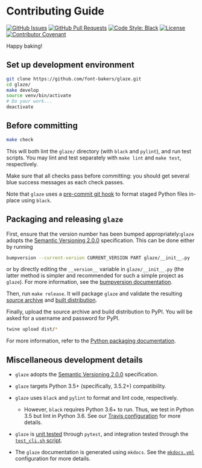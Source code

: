 # Contributing Guide

[![GitHub Issues](https://img.shields.io/github/issues/font-bakers/glaze.svg)](https://github.com/font-bakers/glaze/issues)
[![GitHub Pull Requests](https://img.shields.io/github/issues-pr/font-bakers/glaze.svg)](https://github.com/font-bakers/glaze/pulls)
[![Code Style: Black](https://img.shields.io/badge/code%20style-black-000000.svg)](https://github.com/python/black)
[![License](https://img.shields.io/badge/license-MIT-blue.svg)](/LICENSE)
[![Contributor Covenant](https://img.shields.io/badge/Contributor%20Covenant-v1.4%20adopted-ff69b4.svg)](https://github.com/font-bakers/glaze/blob/master/CODE_OF_CONDUCT.md)

Happy baking!

## Set up development environment

```bash
git clone https://github.com/font-bakers/glaze.git
cd glaze/
make develop
source venv/bin/activate
# Do your work...
deactivate
```

## Before committing

```bash
make check
```

This will both lint the `glaze/` directory (with `black` and `pylint`), and run
test scripts. You may lint and test separately with `make lint` and `make test`,
respectively.

Make sure that all checks pass before committing: you should get several blue
success messages as each check passes.

Note that `glaze` uses a [pre-commit git
hook](https://github.com/font-bakers/glaze/blob/master/.githooks/pre-commit) to
format staged Python files in-place using `black`.

## Packaging and releasing `glaze`

First, ensure that the version number has been bumped appropriately:`glaze`
adopts the [Semantic Versioning
2.0.0](https://semver.org/#semantic-versioning-200) specification. This can be
done either by running

```bash
bumpversion --current-version CURRENT_VERSION PART glaze/__init__.py
```

or by directly editing the `__version__` variable in `glaze/__init__.py` (the
latter method is simpler and recommended for such a simple project as `glaze`).
For more information, see the [bumpversion
documentation](https://github.com/peritus/bumpversion#usage).

Then, run `make release`. It will package `glaze` and validate the resulting
[source archive](https://packaging.python.org/glossary/#term-source-archive) and
[built
distribution](https://packaging.python.org/glossary/#term-built-distribution).

Finally, upload the source archive and build distribution to PyPI. You will be
asked for a username and password for PyPI.

```bash
twine upload dist/*
```

For more information, refer to the [Python packaging
documentation](https://packaging.python.org/tutorials/packaging-projects/).

## Miscellaneous development details

- `glaze` adopts the [Semantic Versioning
  2.0.0](https://semver.org/#semantic-versioning-200) specification.

- `glaze` targets Python 3.5+ (specifically, 3.5.2+) compatibility.

- `glaze` uses `black` and `pylint` to format and lint code, respectively.
  - However, `black` requires Python 3.6+ to run. Thus, we test in Python 3.5
    but lint in Python 3.6. See our [Travis
    configuration](https://github.com/font-bakers/glaze/blob/master/.travis.yml)
    for more details.

- `glaze` is [unit
  tested](https://github.com/font-bakers/glaze/blob/master/glaze/tests/test_render.py)
  through `pytest`, and integration tested through the [`test_cli.sh`
  script](https://github.com/font-bakers/glaze/blob/master/glaze/tests/test_cli.sh).

- The `glaze` documentation is generated using `mkdocs`. See the
  [`mkdocs.yml`](https://github.com/font-bakers/glaze/blob/master/mkdocs.yml)
  configuration for more details.
